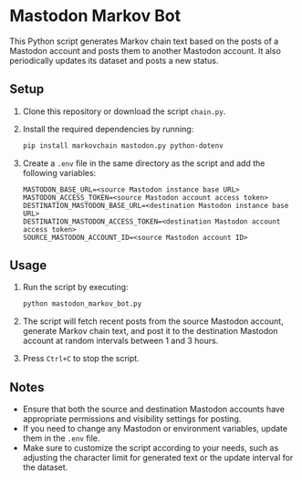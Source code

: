 # Mastodon Markov Bot

This Python script generates Markov chain text based on the posts of a Mastodon account and posts them to another Mastodon account. It also periodically updates its dataset and posts a new status.

## Setup

1. Clone this repository or download the script `chain.py`.

2. Install the required dependencies by running:

   ```bash
   pip install markovchain mastodon.py python-dotenv
   ```

3. Create a `.env` file in the same directory as the script and add the following variables:

   ```env
   MASTODON_BASE_URL=<source Mastodon instance base URL>
   MASTODON_ACCESS_TOKEN=<source Mastodon account access token>
   DESTINATION_MASTODON_BASE_URL=<destination Mastodon instance base URL>
   DESTINATION_MASTODON_ACCESS_TOKEN=<destination Mastodon account access token>
   SOURCE_MASTODON_ACCOUNT_ID=<source Mastodon account ID>
   ```

## Usage

1. Run the script by executing:

   ```bash
   python mastodon_markov_bot.py
   ```

2. The script will fetch recent posts from the source Mastodon account, generate Markov chain text, and post it to the destination Mastodon account at random intervals between 1 and 3 hours.

3. Press `Ctrl+C` to stop the script.

## Notes

- Ensure that both the source and destination Mastodon accounts have appropriate permissions and visibility settings for posting.
- If you need to change any Mastodon or environment variables, update them in the `.env` file.
- Make sure to customize the script according to your needs, such as adjusting the character limit for generated text or the update interval for the dataset.
